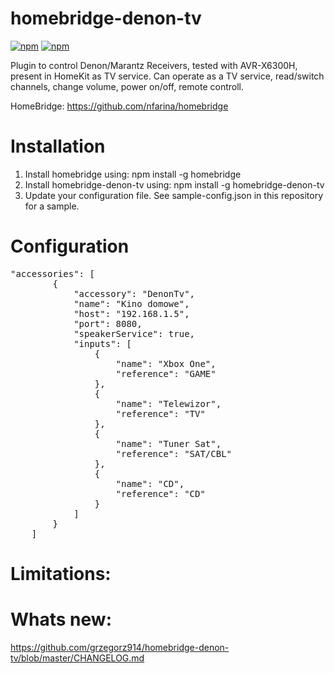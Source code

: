 # homebridge-denon-tv
[![npm](https://img.shields.io/npm/dt/homebridge-denon-tv.svg)](https://www.npmjs.com/package/homebridge-denon-tv) [![npm](https://img.shields.io/npm/v/homebridge-denon-tv.svg)](https://www.npmjs.com/package/homebridge-denon-tv)

Plugin to control Denon/Marantz Receivers, tested with AVR-X6300H, present in HomeKit as TV service.
Can operate as a TV service, read/switch channels, change volume, power on/off, remote controll.

HomeBridge: https://github.com/nfarina/homebridge

# Installation

1. Install homebridge using: npm install -g homebridge
2. Install homebridge-denon-tv using: npm install -g homebridge-denon-tv
3. Update your configuration file. See sample-config.json in this repository for a sample. 

# Configuration

 <pre>
"accessories": [
        {
            "accessory": "DenonTv",
            "name": "Kino domowe",
            "host": "192.168.1.5",
            "port": 8080,
            "speakerService": true,
            "inputs": [
                {
                    "name": "Xbox One",
                    "reference": "GAME"
                },
                {
                    "name": "Telewizor",
                    "reference": "TV"
                },
                {
                    "name": "Tuner Sat",
                    "reference": "SAT/CBL"
                },
                {
                    "name": "CD",
                    "reference": "CD"
                }
            ]
        }
    ]
</pre>

# Limitations:

# Whats new:
https://github.com/grzegorz914/homebridge-denon-tv/blob/master/CHANGELOG.md
